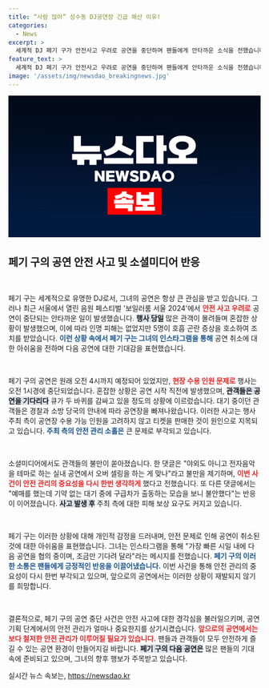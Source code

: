 ```yaml
---
title: “사람 많아” 성수동 DJ공연장 긴급 해산 이유!
categories:
  - News
excerpt: >
  세계적 DJ 페기 구가 안전사고 우려로 공연을 중단하며 팬들에게 안타까운 소식을 전했습니다. 인파 몰림으로 인한 혼잡 속에서 일어난 일로, 주최 측의 과도한 티켓 판매에 대한 불만도 폭주하고 있습니다.
feature_text: >
  세계적 DJ 페기 구가 안전사고 우려로 공연을 중단하며 팬들에게 안타까운 소식을 전했습니다. 인파 몰림으로 인한 혼잡 속에서 일어난 일로, 주최 측의 과도한 티켓 판매에 대한 불만도 폭주하고 있습니다.
image: '/assets/img/newsdao_breakingnews.jpg'
---
```


<p><img src="/assets/img/newsdao_breakingnews.jpg" alt="pcversion 속보" /></p>

<h2 data-ke-size="size26">페기 구의 공연 안전 사고 및 소셜미디어 반응</h2>

<p data-ke-size="size16">&nbsp;</p>

<p>페기 구는 세계적으로 유명한 DJ로서, 그녀의 공연은 항상 큰 관심을 받고 있습니다. 그러나 최근 서울에서 열린 음원 페스티벌 '보일러룸 서울 2024'에서 <b><span style="color: #ee2323;">안전 사고 우려로</span></b> 공연이 중단되는 안타까운 일이 발생했습니다. <b><span style="background-color: #21538527;">행사 당일</span></b> 많은 관객이 몰려들며 혼잡한 상황이 발생했으며, 이에 따라 인명 피해는 없었지만 5명이 호흡 곤란 증상을 호소하여 조치를 받았습니다. <b><span style="color: #1a5490;">이런 상황 속에서 페기 구는 그녀의 인스타그램을 통해</span></b> 공연 취소에 대한 아쉬움을 전하며 다음 공연에 대한 기대감을 표현했습니다.</p>

<p data-ke-size="size16">&nbsp;</p>

<p>페기 구의 공연은 원래 오전 4시까지 예정되어 있었지만, <b><span style="color: #ee2323;">현장 수용 인원 문제로</span></b> 행사는 오전 1시경에 중단되었습니다. 혼잡한 상황은 공연 시작 직전에 발생했으며, <b><span style="background-color: #21538527;">관객들은 공연을 기다리다</span></b> 큐가 두 바퀴를 감싸고 있을 정도의 상황에 이르렀습니다. 대기 중이던 관객들은 경찰과 소방 당국의 안내에 따라 공연장을 빠져나왔습니다. 이러한 사고는 행사 주최 측이 공연장 수용 가능 인원을 고려하지 않고 티켓을 판매한 것이 원인으로 지목되고 있습니다. <b><span style="color: #1a5490;">주최 측의 안전 관리 소홀은</span></b> 큰 문제로 부각되고 있습니다.</p>

<p data-ke-size="size16">&nbsp;</p>

<p>소셜미디어에서도 관객들의 불만이 쏟아졌습니다. 한 댓글은 "야외도 아니고 전자음악을 테마로 하는 실내 공연에서 오버 셀링을 하는 게 맞나"라고 불만을 제기하며, <b><span style="color: #ee2323;">이번 사건이 안전 관리의 중요성을 다시 한번 생각하게</span></b> 했다고 전했습니다. 또 다른 댓글에서는 "예매를 했는데 기약 없는 대기 중에 구급차가 출동하는 모습을 보니 불안했다"는 반응이 이어졌습니다. <b><span style="background-color: #21538527;">사고 발생 후</span></b> 주최 측에 대한 피해 보상 요구도 커지고 있습니다.</p>

<p data-ke-size="size16">&nbsp;</p>

<p>페기 구는 이러한 상황에 대해 개인적 감정을 드러내며, 안전 문제로 인해 공연이 취소된 것에 대한 아쉬움을 표현했습니다. 그녀는 인스타그램을 통해 "가장 빠른 시일 내에 다음 공연을 협의 중이며, 조금만 기다려 달라"라는 메시지를 전했습니다. <b><span style="color: #1a5490;">페기 구의 이러한 소통은 팬들에게 긍정적인 반응을 이끌어냈습니다.</span></b> 이번 사건을 통해 안전 관리의 중요성이 다시 한번 부각되고 있으며, 앞으로의 공연에서는 이러한 상황이 재발되지 않기를 희망합니다.</p>

<p data-ke-size="size16">&nbsp;</p>

<p>결론적으로, 페기 구의 공연 중단 사건은 안전 사고에 대한 경각심을 불러일으키며, 공연 기획 단계에서의 안전 관리가 얼마나 중요한지를 상기시켰습니다. <b><span style="color: #ee2323;">앞으로의 공연에서는 보다 철저한 안전 관리가 이루어질 필요가 있습니다.</span></b> 팬들과 관객들이 모두 안전하게 즐길 수 있는 공연 환경이 만들어지길 바랍니다. <b><span style="background-color: #21538527;">페기 구의 다음 공연은</span></b> 많은 팬들의 기대 속에 준비되고 있으며, 그녀의 향후 행보가 주목받고 있습니다.</p>
실시간 뉴스 속보는, <a href="https://newsdao.kr" rel="dofollow">https://newsdao.kr</a>


